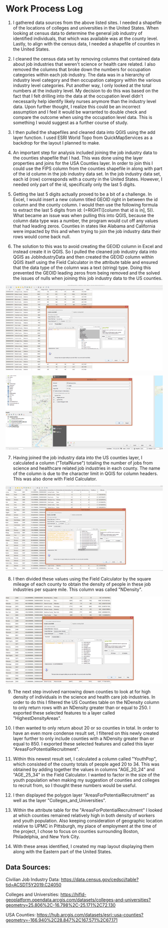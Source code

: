 # Work Process Log

1. I gathered data sources from the above listed sites.  I needed a shapefile of the locations of colleges and universities in the United States.  When looking at census data to determine the general job industry of identified individuals, that which was available was at the county level.  Lastly, to align with the census data, I needed a shapefile of counties in the United States.

2. I cleaned the census data set by removing columns that contained data about job industries that weren't science or health care related.  I also removed the columns that broke down the numbers for occupation categories within each job industry.  The data was in a hierarchy of industry level category and then occupation category within the various industry level categories.  Put another way, I only looked at the total numbers at the industry level.  My decision to do this was based on the fact that I felt drilling into the data at the occupation level didn't necessarily help identify likely nurses anymore than the industry level data.  Upon further thought, I realize this could be an incorrect assumption and I feel it would be warranted to double check and compare the outcome when using the occupation level data.  This is something I would suggest as a further course of study.

3. I then pulled the shapefiles and cleaned data into QGIS using the add layer function.  I used ESRI World Topo from QuickMapServices as a backdrop for the layout I planned to make.

4. An important step for analysis included joining the job industry data to the counties shapefile that I had.  This was done using the layer properties and joins for the USA Counties layer.  In order to join this I could use the FIPS column from the counties shapefile in along with part of the id column in the job industry data set.  In the job industry data set, each id (row) corresponds with a county in the United States.  However, I needed only part of the id, specifically only the last 5 digits.

5. Getting the last 5 digits actually proved to be a bit of a challenge.  In Excel, I would insert a new column titled GEOID right in between the id column and the county column.  I would then use the following formula to extract the last 5 digits from id: (=RIGHT([column that id is in], 5)).  What became an issue was when pulling this into QGIS, because the column data type was a number, the program would cut off any values that had leading zeros.  Counties in states like Alabama and California were impacted by this and when trying to join the job industry data their rows would come back null.

6. The solution to this was to avoid creating the GEOID column in Excel and instead create it in QGIS.  So I pulled the cleaned job industry data into QGIS as JobIndustryData and then created the GEOID column within QGIS itself using the Field Calculator in the attribute table and ensured that the data type of the column was a text (string) type.  Doing this prevented the GEOID leading zeros from being removed and the solved the issues of nulls when joining this job industry data to the US counties.

![Insert Image](GEOIDCreation.PNG)

![Insert Image](CountiesJoin.PNG)

7. Having joined the job industry data into the US counties layer, I calculated a column ("TotalNurse") totaling the number of jobs from science and healthcare related job industries in each county.  The name of the column is due to the character limit in QGIS for column headers.  This was also done with Field Calculator.

![Insert Image](TotalNurseCalc.PNG)

8. I then divided these values using the Field Calculator by the square mileage of each county to obtain the density of people in these job industries per square mile.  This column was called "NDensity".

![Insert Image](NDensityCalc.PNG)

9. The next step involved narrowing down counties to look at for high density of individuals in the science and health care job industries.  In order to do this I filtered the US Counties table on the NDensity column to only return rows with an NDensity greater than or equal to 250.  I exported these selected features to a layer called "HighestDensityAreas".

10. I then wanted to only return about 20 or so counties in total.  In order to have an even more condense result set, I filtered on this newly created layer further to only include counties with a NDensity greater than or equal to 850.  I exported these selected features and called this layer "AreasForPotentialRecruitment".

11. Within this newest result set, I calculated a column called "YouthPop", which consisted of the county totals of people aged 20 to 34.  This was obtained by adding together the values in columns "AGE_20_24" and "AGE_25_34" in the Field Calculator.  I wanted to factor in the size of the youth population when making my suggestion of counties and colleges to recruit from, so I thought these numbers would be useful.

12. I then displayed the polygon layer "AreasForPotentialRecruitment" as well as the layer "Colleges_and_Universities".

13. Within the attribute table for the "AreasForPotentialRecruitment" I looked at which counties remained relatively high in both density of workers and youth population.  Also keeping consideration of geographic location relative to UPMC in Pittsburgh, my place of employment at the time of the project, I chose to focus on counties surrounding Boston, Philadelphia, and New York City.

14. With these areas identified, I created my map layout displaying them along with the Eastern part of the United States.


## Data Sources:

Civilian Job Industry Data: https://data.census.gov/cedsci/table?tid=ACSDT5Y2019.C24050

Colleges and Universities: https://hifld-geoplatform.opendata.arcgis.com/datasets/colleges-and-universities?geometry=25.806%2C-16.798%2C-25.171%2C72.130

USA Counties: https://hub.arcgis.com/datasets/esri::usa-counties?geometry=-166.940%2C28.847%2C167.571%2C67.171
